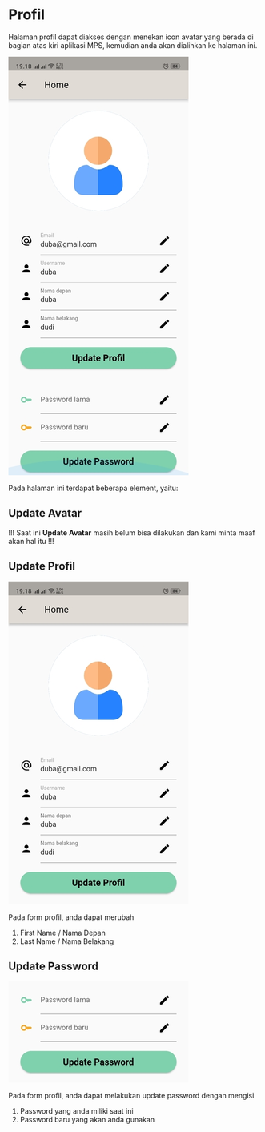 # Profil

Halaman profil dapat diakses dengan menekan icon avatar yang berada di bagian atas kiri aplikasi MPS, kemudian anda akan dialihkan ke halaman ini.

![Halaman Profil](../../static/images/mobile-app/profil_page.jpg)

Pada halaman ini terdapat beberapa element, yaitu:

## Update Avatar

!!!
Saat ini **Update Avatar** masih belum bisa dilakukan dan kami minta maaf akan hal itu
!!!

## Update Profil

![Form Update Profil](../../static/images/mobile-app/form_profil.jpg)

Pada form profil, anda dapat merubah

1. First Name / Nama Depan
2. Last Name / Nama Belakang

## Update Password

![Form Update Password](../../static/images/mobile-app/form_password.jpg)

Pada form profil, anda dapat melakukan update password dengan mengisi

1. Password yang anda miliki saat ini
2. Password baru yang akan anda gunakan
